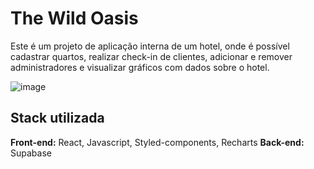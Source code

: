 # The Wild Oasis

Este é um projeto de aplicação interna de um hotel, onde é possível cadastrar quartos, realizar check-in de clientes, adicionar e remover administradores e visualizar gráficos com dados sobre o hotel.

![image](https://github.com/bduarte10/the-wild-oasis/assets/76459023/a4e5ccc6-2641-49ea-9d6a-1a88b27eb434)


## Stack utilizada

**Front-end:** React, Javascript, Styled-components, Recharts
**Back-end:** Supabase
